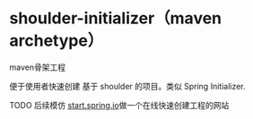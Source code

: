 # shoulder-initializer（maven archetype）
maven骨架工程

便于使用者快速创建 基于 shoulder 的项目。类似 Spring Initializer.

TODO 后续模仿 [start.spring.io](http://start.spring.io)做一个在线快速创建工程的网站 
